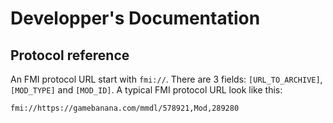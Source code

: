 # Developper's Documentation

## Protocol reference

An FMI protocol URL start with `fmi://`. There are 3 fields: `[URL_TO_ARCHIVE]`, `[MOD_TYPE]` and `[MOD_ID]`. A typical FMI protocol URL look like this:

`fmi://https://gamebanana.com/mmdl/578921,Mod,289280`